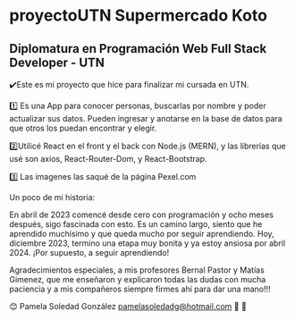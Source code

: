 # proyectoUTN Supermercado Koto

## Diplomatura en Programación Web Full Stack Developer - UTN

✔️Este es mi proyecto que hice para finalizar mi cursada en UTN.

1️⃣ Es una App para conocer personas, buscarlas por nombre y poder actualizar sus datos. Pueden ingresar y anotarse en la base de datos para que otros los puedan encontrar y elegir.

2️⃣Utilicé React en el front y el back con Node.js (MERN), y las librerías que usé son axios, React-Router-Dom, y React-Bootstrap.

3️⃣ Las imagenes las saqué de la página Pexel.com

Un poco de mi historia:

En abril de 2023 comencé desde cero con programación y ocho meses después, sigo fascinada con esto. Es un camino largo, siento que he aprendido muchísimo y que queda mucho por seguir aprendiendo. Hoy, diciembre 2023, termino una etapa muy bonita y ya estoy ansiosa por abril 2024. ¡Por supuesto, a seguir aprendiendo!

Agradecimientos especiales, a mis profesores Bernal Pastor y Matías Gimenez, que me enseñaron y explicaron todas las dudas con mucha paciencia y a mis compañeros siempre firmes ahí para dar una mano!!!


😊 Pamela Soledad González pamelasoledadg@hotmail.com 👋 👋


